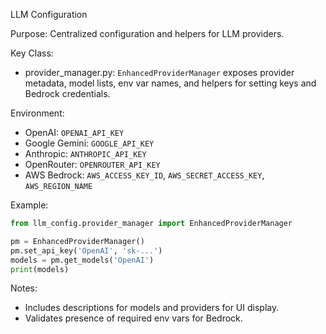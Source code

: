 LLM Configuration

Purpose: Centralized configuration and helpers for LLM providers.

Key Class:
- provider_manager.py: `EnhancedProviderManager` exposes provider metadata, model lists, env var names, and helpers for setting keys and Bedrock credentials.

Environment:
- OpenAI: `OPENAI_API_KEY`
- Google Gemini: `GOOGLE_API_KEY`
- Anthropic: `ANTHROPIC_API_KEY`
- OpenRouter: `OPENROUTER_API_KEY`
- AWS Bedrock: `AWS_ACCESS_KEY_ID`, `AWS_SECRET_ACCESS_KEY`, `AWS_REGION_NAME`

Example:
```python
from llm_config.provider_manager import EnhancedProviderManager

pm = EnhancedProviderManager()
pm.set_api_key('OpenAI', 'sk-...')
models = pm.get_models('OpenAI')
print(models)
```

Notes:
- Includes descriptions for models and providers for UI display.
- Validates presence of required env vars for Bedrock.

